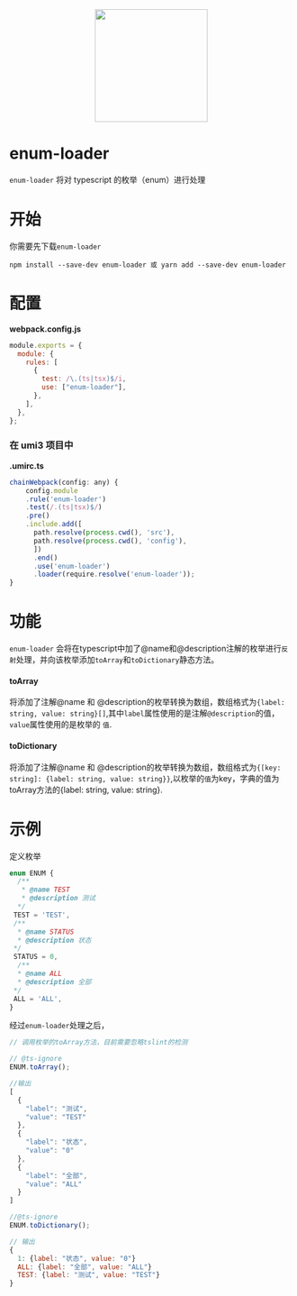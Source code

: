 <div align="center">
  <a href="https://github.com/webpack/webpack">
    <img width="200" height="200"
      src="https://webpack.js.org/assets/icon-square-big.svg">
  </a>
</div>



# enum-loader

`enum-loader` 将对 typescript 的枚举（enum）进行处理

# 开始

你需要先下载`enum-loader`

```console
npm install --save-dev enum-loader 或 yarn add --save-dev enum-loader
```

# 配置

**webpack.config.js**

```js
module.exports = {
  module: {
    rules: [
      {
        test: /\.(ts|tsx)$/i,
        use: ["enum-loader"],
      },
    ],
  },
};
```

### 在 umi3 项目中

**.umirc.ts**
```js
chainWebpack(config: any) {
    config.module
    .rule('enum-loader')
    .test(/.(ts|tsx)$/)
    .pre()
    .include.add([
      path.resolve(process.cwd(), 'src'),
      path.resolve(process.cwd(), 'config'),
      ])
      .end()
      .use('enum-loader')
      .loader(require.resolve('enum-loader'));
}
```

# 功能
`enum-loader` 会将在typescript中加了@name和@description注解的枚举进行`反射`处理，并向该枚举添加`toArray`和`toDictionary`静态方法。

#### toArray
将添加了注解@name 和 @description的枚举转换为数组，数组格式为`{label: string, value: string}[]`,其中`label`属性使用的是注解`@description`的值，`value`属性使用的是枚举的 `值`.

#### toDictionary
将添加了注解@name 和 @description的枚举转换为数组，数组格式为`{[key: string]: {label: string, value: string}}`,以枚举的`值`为key，字典的值为toArray方法的{label: string, value: string}.

# 示例
定义枚举
```js
enum ENUM {
  /**
   * @name TEST
   * @description 测试
  */
 TEST = 'TEST',
 /**
  * @name STATUS
  * @description 状态
 */
 STATUS = 0,
  /**
  * @name ALL
  * @description 全部
 */
 ALL = 'ALL',
}
```
经过`enum-loader`处理之后，
```js
// 调用枚举的toArray方法，目前需要忽略tslint的检测

// @ts-ignore
ENUM.toArray();

//输出
[
  {
    "label": "测试",
    "value": "TEST"
  },
  {
    "label": "状态",
    "value": "0"
  },
  {
    "label": "全部",
    "value": "ALL"
  }
]

//@ts-ignore
ENUM.toDictionary();

// 输出
{
  1: {label: "状态", value: "0"}
  ALL: {label: "全部", value: "ALL"}
  TEST: {label: "测试", value: "TEST"}
}
```
